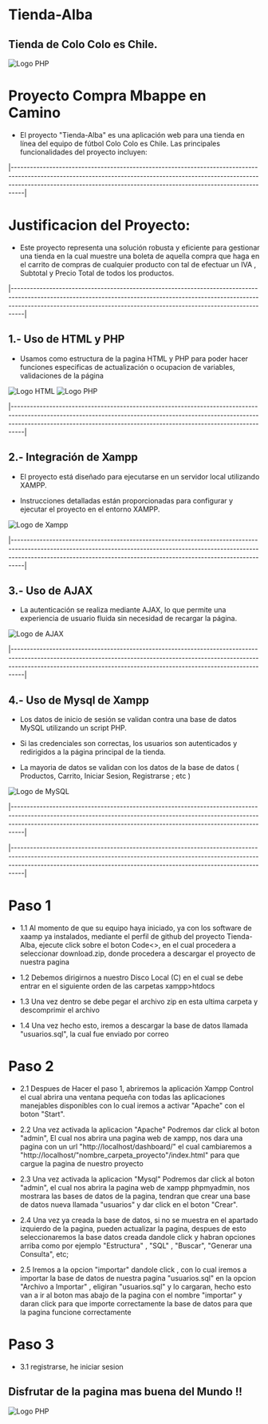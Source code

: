 # Tienda-Alba

## Tienda de Colo Colo es Chile.

![Logo PHP](https://a.espncdn.com/combiner/i?img=/i/teamlogos/soccer/500/2688.png)

# Proyecto Compra Mbappe en Camino

* El proyecto "Tienda-Alba" es una aplicación web para una tienda en línea del equipo de fútbol Colo Colo es Chile. Las principales funcionalidades del proyecto incluyen:

|----------------------------------------------------------------------------------------------------------------------------------------------------------------------------------------------------------------------------------------------|

# Justificacion del Proyecto: 

* Este proyecto representa una solución robusta y eficiente para gestionar una tienda en la cual muestre una boleta de aquella compra que haga en el carrito de compras de cualquier producto con tal de efectuar un IVA , Subtotal y Precio Total de todos los productos.

|----------------------------------------------------------------------------------------------------------------------------------------------------------------------------------------------------------------------------------------------|

## 1.- Uso de HTML y PHP

* Usamos como estructura de la pagina HTML y PHP para poder hacer funciones especificas de actualización o ocupacion de variables, validaciones de la página

![Logo HTML](https://cdn.iconscout.com/icon/free/png-256/free-html-5-1-1175208.png?f=webp) ![Logo PHP](https://ipaginaweb.com/wp-content/uploads/php-300x300.png)

|----------------------------------------------------------------------------------------------------------------------------------------------------------------------------------------------------------------------------------------------|

## 2.- Integración de Xampp

* El proyecto está diseñado para ejecutarse en un servidor local utilizando XAMPP.

* Instrucciones detalladas están proporcionadas para configurar y ejecutar el proyecto en el entorno XAMPP.

![Logo de Xampp](https://static-00.iconduck.com/assets.00/xampp-icon-512x506-o2hpws0t.png)

|----------------------------------------------------------------------------------------------------------------------------------------------------------------------------------------------------------------------------------------------|

## 3.- Uso de AJAX

* La autenticación se realiza mediante AJAX, lo que permite una experiencia de usuario fluida sin necesidad de recargar la página.

![Logo de AJAX](https://upload.wikimedia.org/wikipedia/commons/thumb/a/a1/AJAX_logo_by_gengns.svg/640px-AJAX_logo_by_gengns.svg.png)

|----------------------------------------------------------------------------------------------------------------------------------------------------------------------------------------------------------------------------------------------|

## 4.- Uso de Mysql de Xampp

* Los datos de inicio de sesión se validan contra una base de datos MySQL utilizando un script PHP.
  
* Si las credenciales son correctas, los usuarios son autenticados y redirigidos a la página principal de la tienda.

* La mayoria de datos se validan con los datos de la base de datos ( Productos, Carrito, Iniciar Sesion, Registrarse ; etc )

![Logo de MySQL](https://cdn.icon-icons.com/icons2/2415/PNG/512/mysql_original_wordmark_logo_icon_146417.png)

|----------------------------------------------------------------------------------------------------------------------------------------------------------------------------------------------------------------------------------------------|


|----------------------------------------------------------------------------------------------------------------------------------------------------------------------------------------------------------------------------------------------|

# Paso 1

- 1.1 Al momento de que su equipo haya iniciado, ya con los software de xaamp ya instalados, mediante el perfil de github del proyecto Tienda-Alba, ejecute click sobre el boton Code<>,
      en el cual procedera a seleccionar download.zip, donde procedera a descargar el proyecto de nuestra pagina

- 1.2 Debemos dirigirnos a nuestro Disco Local (C) en el cual se debe entrar en el siguiente orden de las carpetas xampp>htdocs

- 1.3 Una vez dentro se debe pegar el archivo zip en esta ultima carpeta y descomprimir el archivo 

- 1.4 Una vez hecho esto, iremos a descargar la base de datos llamada "usuarios.sql", la cual fue enviado por correo


# Paso 2

- 2.1 Despues de Hacer el paso 1, abriremos la aplicación Xampp Control el cual abrira una ventana pequeña con todas las aplicaciones manejables disponibles con lo cual iremos a activar "Apache" con el boton "Start".

- 2.2 Una vez activada la aplicacion "Apache" Podremos dar click al boton "admin", El cual nos abrira una pagina web de xampp, nos dara una pagina con un url "http://localhost/dashboard/" el cual cambiaremos a "http://localhost/"nombre_carpeta_proyecto"/index.html" para que cargue la pagina de nuestro proyecto

- 2.3 Una vez activada la aplicacion "Mysql" Podremos dar click al boton "admin", el cual nos abrira la pagina web de xampp phpmyadmin, nos mostrara las bases de datos de la pagina, tendran que crear una base de datos nueva llamada "usuarios" y dar click en el boton "Crear".

- 2.4 Una vez ya creada la base de datos, si no se muestra en el apartado izquierdo de la pagina, pueden actualizar la pagina, despues de esto seleccionaremos la base datos creada dandole click y habran opciones arriba como por ejemplo "Estructura" , "SQL" , "Buscar", "Generar una Consulta", etc;

- 2.5 Iremos a la opcion "importar" dandole click , con lo cual iremos a importar la base de datos de nuestra pagina "usuarios.sql" en la opcion "Archivo a Importar" , eligiran "usuarios.sql" y lo cargaran, hecho esto van a ir al boton mas abajo de la pagina con el nombre "importar" y daran click para que importe correctamente la base de datos para que la pagina funcione correctamente

# Paso 3
- 3.1 registrarse, he iniciar sesion

## Disfrutar de la pagina mas buena del Mundo !!

![Logo PHP](https://cloudfront-us-east-1.images.arcpublishing.com/palco/TSLDPQZGYBADBDA6YPR2444LF4.jpg)

